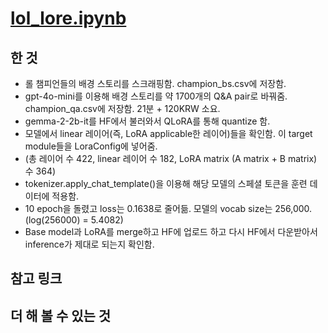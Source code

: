 # [lol_lore.ipynb](https://github.com/star-bits/mlb-gemma/blob/main/lol_lore.ipynb)

## 한 것
- 롤 챔피언들의 배경 스토리를 스크래핑함. champion_bs.csv에 저장함.
- gpt-4o-mini를 이용해 배경 스토리를 약 1700개의 Q&A pair로 바꿔줌. champion_qa.csv에 저장함. 21분 + 120KRW 소요.
- gemma-2-2b-it를 HF에서 불러와서 QLoRA를 통해 quantize 함.
- 모델에서 linear 레이어(즉, LoRA applicable한 레이어)들을 확인함. 이 target module들을 LoraConfig에 넣어줌.
- (총 레이어 수 422, linear 레이어 수 182, LoRA matrix (A matrix + B matrix) 수 364)
- tokenizer.apply_chat_template()을 이용해 해당 모델의 스페셜 토큰을 훈련 데이터에 적용함.
- 10 epoch을 돌렸고 loss는 0.1638로 줄어듦. 모델의 vocab size는 256,000. (log(256000) = 5.4082)
- Base model과 LoRA를 merge하고 HF에 업로드 하고 다시 HF에서 다운받아서 inference가 제대로 되는지 확인함. 


## 참고 링크

## 더 해 볼 수 있는 것
